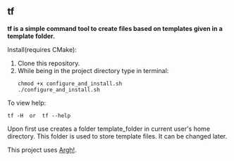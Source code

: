 ## tf
**tf is a simple command tool to create files based on templates given in a template folder.**

Install(requires CMake):
1. Clone this repository. 
2. While being in the project directory type in terminal:
    ```
    chmod +x configure_and_install.sh
    ./configure_and_install.sh
    ```

To view help:
```
tf -H  or  tf --help 
```
Upon first use creates a folder template_folder in current user's home directory.
This folder is used to store template files. It can be changed later.

This project uses [Argh!](https://github.com/adishavit/argh).